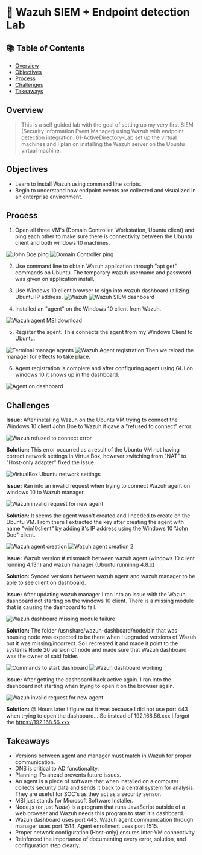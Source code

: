 # 🧪 Wazuh SIEM + Endpoint detection Lab

## 📚 Table of Contents

- [Overview](#overview)
- [Objectives](#objectives)
- [Process](#process)
- [Challenges](#challenges)
- [Takeaways](#takeaways)

## Overview
  
> This is a self guided lab with the goal of setting up my very first SIEM (Security Information Event Manager) using Wazuh with endpoint detection integration. 01-ActiveDirectory-Lab set up the virtual machines and I plan on installing the Wazuh server on the Ubuntu virtual machine.

## Objectives

- Learn to install Wazuh using command line scripts.  
- Begin to understand how endpoint events are collected and visualized in an enterprise environment.

## Process

1. Open all three VM's (Domain Controller, Workstation, Ubuntu client) and ping each other to make sure there is connectivity between the Ubuntu client and both windows 10 machines.

![John Doe ping](images/20251017174211.png)
![Domain Controller ping](images/20251017174242.png)

2. Use command line to obtain Wazuh application through "apt get" commands on Ubuntu. The temporary wazuh username and password was given on application install.
3. Use Windows 10 client browser to sign into wazuh dashboard utilizing Ubuntu IP address.
![Wazuh](images/20251017190057.png)
![Wazuh SIEM dashboard](images/20251017190101.png)

4. Installed an "agent" on the Windows 10 client from Wazuh.

![Wazuh agent MSI download](images/20251018161002.png)

5. Register the agent. This connects the agent from my Windows Client to Ubuntu.

![Terminal manage agents](images/20251022191621.png)
![Wazuh Agent registration](images/20251022191718.png) Then we reload the manager for effects to take place.

6. Agent registration is complete and after configuring agent using GUI on windows 10 it shows up in the dashboard.

![Agent on dashboard](images/20251022191826.png)

## Challenges

**Issue:** After installing Wazuh on the Ubuntu VM trying to connect the Windows 10 client John Doe to Wazuh it gave a "refused to connect" error.

![Wazuh refused to connect error](images/20251017181951.png)

**Solution:** This error occurred as a result of the Ubuntu VM not having correct network settings in VirtualBox, however switching from "NAT" to "Host-only adapter" fixed the issue.

![VirtualBox Ubuntu network settings](images/20251017182513.png)
  
**Issue:** Ran into an invalid request when trying to connect Wazuh agent on windows 10 to Wazuh manager.

![Wazuh invalid request for new agent](images/20251018164923.png)

**Solution:** It seems the agent wasn't created and I needed to create on the Ubuntu VM. From there I extracted the key after creating the agent with name "win10client" by adding it's IP address using the Windows 10 "John Doe" client.

![Wazuh agent creation](images/20251018170838.png)
![Wazuh agent creation 2](images/20251018170941.png)

**Issue:** Wazuh version # mismatch between wazuh agent (windows 10 client running 4.13.1) and wazuh manager (Ubuntu runninng 4.8.x)

**Solution:** Synced versions between wazuh agent and wazuh manager to be able to see client on dashboard.

**Issue:** After updating wazuh manager I ran into an issue with the Wazuh dashboard not starting on the windows 10 client. There is a missing module that is causing the dashboard to fail.

![Wazuh dashboard missing module failure](images/20251020164738.png)

**Solution:** The folder /usr/share/wazuh-dashboard/node/bin that was housing node was expected to be there when I upgraded versions of Wazuh but it was missing/incorrect. So I recreated it and made it point to the systems Node 20 version of node and made sure that Wazuh dashboard was the owner of said folder.

![Commands to start dashboard](images/20251020170445.png)
![Wazuh dashboard working](images/20251020170530.png)

**Issue:** After getting the dashboard back active again. I ran into the dashboard not starting when trying to open it on the browser again.

![Wazuh invalid request for new agent](images/20251020171929.png)

**Solution:** 😒 Hours later I figure out it was because I did not use port 443 when trying to open the dashboard... So instead of 192.168.56.xxx I forgot the https://192.168.56.xxx

## Takeaways

- Versions between agent and manager must match in Wazuh for proper communication.
- DNS is critical to AD functionality.  
- Planning IPs ahead prevents future issues.  
- An agent is a piece of software that when installed on a computer collects security data and sends it back to a central system for analysis. They are useful for SOC's as they act as a security sensor.
- MSI just stands for Microsoft Software Installer.
- Node.js (or just *Node*) is a program that runs JavaScript outside of a web browser and Wazuh needs this program to start it's dashboard.
- Wazuh dashboard uses port 443. Wazuh agent communication through manager uses port 1514. Agent enrollment uses port 1515.
- Proper network configuration (Host-only) ensures inter-VM connectivity.
- Reinforced the importance of documenting every error, solution, and configuration step clearly.
